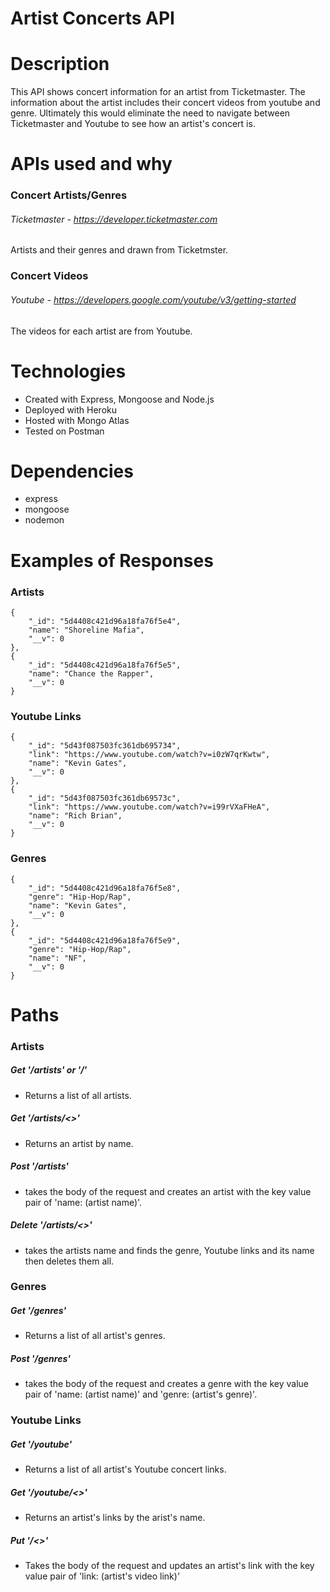 # Artist Concerts API

# Description
This API shows concert information for an artist from Ticketmaster. The information about the artist includes their concert videos from youtube and genre. Ultimately this would eliminate the need to 
navigate between Ticketmaster and Youtube to see how an artist's concert is.


# APIs used and why
### Concert Artists/Genres
 ###### Ticketmaster - https://developer.ticketmaster.com
 Artists and their genres and drawn from Ticketmster.

### Concert Videos
 ###### Youtube - https://developers.google.com/youtube/v3/getting-started
 The videos for each artist are from Youtube. 

 # Technologies
 - Created with Express, Mongoose and Node.js
 - Deployed with Heroku
 - Hosted with Mongo Atlas
 - Tested on Postman

# Dependencies
- express
- mongoose 
- nodemon 

# Examples of Responses

### Artists
    {
        "_id": "5d4408c421d96a18fa76f5e4",
        "name": "Shoreline Mafia",
        "__v": 0
    },
    {
        "_id": "5d4408c421d96a18fa76f5e5",
        "name": "Chance the Rapper",
        "__v": 0
    }
### Youtube Links
    {
        "_id": "5d43f087503fc361db695734",
        "link": "https://www.youtube.com/watch?v=i0zW7qrKwtw",
        "name": "Kevin Gates",
        "__v": 0
    },
    {
        "_id": "5d43f087503fc361db69573c",
        "link": "https://www.youtube.com/watch?v=i99rVXaFHeA",
        "name": "Rich Brian",
        "__v": 0
    }
### Genres
    {
        "_id": "5d4408c421d96a18fa76f5e8",
        "genre": "Hip-Hop/Rap",
        "name": "Kevin Gates",
        "__v": 0
    },
    {
        "_id": "5d4408c421d96a18fa76f5e9",
        "genre": "Hip-Hop/Rap",
        "name": "NF",
        "__v": 0
    }

# Paths

### Artists

##### Get '/artists' or '/'
- Returns a list of all artists.

##### Get '/artists/<<artist name>>' 
- Returns an artist by name.

##### Post '/artists' 
- takes the body of the request and creates an artist with the key value pair of 'name: (artist name)'.

##### Delete '/artists/<<artist name>>' 
- takes the artists name and finds the genre, Youtube links and its name then deletes them all. 

### Genres

##### Get '/genres' 
- Returns a list of all artist's genres.

##### Post '/genres'
- takes the body of the request and creates a genre with the key value pair of 'name: (artist name)' and 'genre: (artist's genre)'.

### Youtube Links

##### Get '/youtube'
- Returns a list of all artist's Youtube concert links.

##### Get '/youtube/<<artist name>>'
- Returns an artist's links by the arist's name.

##### Put '/<<artist name>>'
- Takes the body of the request and updates an artist's link with the key value pair of 'link: (artist's video link)'







